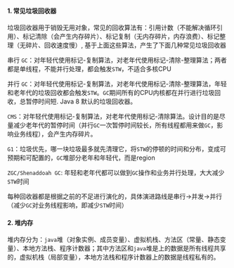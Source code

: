 #### 1. 常见垃圾回收器

垃圾回收器用于销毁无用对象，常见的回收算法有：引用计数（不能解决循环引用）、标记清除（会产生内存碎片）、标记复制（无内存碎片，内存浪费）、标记整理（无碎片、回收速度慢）, 基于上面这些算法，产生了下面几种常见垃圾回收器

串行  `GC`：对年轻代使用标记-复制算法，对老年代使用标记-清除-整理算法；两者都是单线程，不能并行处理，都会触发`STW`，不适合多核CPU

并行 `GC`：对年轻代使用标记-复制算法，对老年代使用标记-清除-整理算法，年轻和老年代的垃圾回收都会触发`STW`。`GC`期间所有的CPU内核都在并行进行垃圾回收，总暂停时间短. Java 8 默认的垃圾回收器。

`CMS`：对年轻代使用标记-复制算法，对老年代使用标记-清除算法。设计目的是尽量减少老年代的暂停时间（并行`GC`一次暂停时间较长，所有线程都用来做`GC`，影响业务线程），会产生内存碎片。

`G1`：垃圾优先，哪一块垃圾最多就先清理它，将`STW`的停顿的时间和分布，变成可预期和可配置的，`GC`堆部分老年和年轻代，而是region

`ZGC/Shenaddoah GC`: 年轻和老年代都可以做到`GC`操作和业务并行处理，大大减少`STW`时间

每种回收器都是根据之前的不足进行演化的，具体演进路线是串行->并发->并行（减少`GC`对业务线程影响，即减少`STW`时间）

#### 2. 堆内存

堆内存分为：`java`堆（对象实例、成员变量）、虚拟机栈、方法区（常量、静态变量）、本地方法栈、程序计数器；其中方法区和`java`堆是上的数据是所有线程共享的，虚拟机栈（局部变量），本地方法栈和程序计数器上的数据是线程私有的。